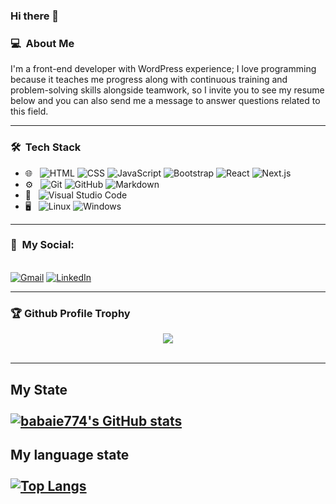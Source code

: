 ### Hi there 👋
### 💻 &nbsp;About Me
<!-- BLOGPOSTS:START -->
I'm a front-end developer with WordPress experience; I love programming because it teaches me progress along with continuous training and problem-solving skills alongside teamwork, so I invite you to see my resume below and you can also send me a message to answer questions related to this field.
<!-- BLOGPOSTS:END -->
----------------------------------------------

### 🛠 &nbsp;Tech Stack
- 🌐 &nbsp;
  ![HTML](https://img.shields.io/badge/-HTML-333333?style=flat&logo=HTML5)
  ![CSS](https://img.shields.io/badge/-CSS-333333?style=flat&logo=CSS3&logoColor=1572B6)
  ![JavaScript](https://img.shields.io/badge/-JavaScript-333333?style=flat&logo=javascript)
  ![Bootstrap](https://img.shields.io/badge/-Bootstrap-333333?style=flat&logo=bootstrap&logoColor=563D7C)
  ![React](https://img.shields.io/badge/-React-333333?style=flat&logo=react)
  ![Next.js](https://img.shields.io/badge/-Next.js-333333?style=flat&logo=next.js)
- ⚙️ &nbsp;
  ![Git](https://img.shields.io/badge/-Git-333333?style=flat&logo=git)
  ![GitHub](https://img.shields.io/badge/-GitHub-333333?style=flat&logo=github)
  ![Markdown](https://img.shields.io/badge/-Markdown-333333?style=flat&logo=markdown)
- 🔧 &nbsp;
  ![Visual Studio Code](https://img.shields.io/badge/-Visual%20Studio%20Code-333333?style=flat&logo=visual-studio-code&logoColor=007ACC)
- 🖥 &nbsp;
![Linux](https://img.shields.io/badge/-Ubuntu-black?style=flat-square&amp;logo=ubuntu)
  ![Windows](https://img.shields.io/badge/-Windows-black?style=flat-square&amp;logo=windows&amp;logoColor=blue)

----------------------------------------------

### 📩 &nbsp;My Social:
<br/>
<a href="mailto:babaie774@gmail.com"><img alt="Gmail" src="https://img.shields.io/badge/Gmail-D14836?style=for-the-badge&logo=gmail&logoColor=white"/></a> <a href="https://www.linkedin.com/mwlite/in/ali-reza-babaei"><img alt="LinkedIn" src="https://img.shields.io/badge/linkedin-%230077B5.svg?&style=for-the-badge&logo=linkedin&logoColor=white"/></a> 

----------------------------------------------

### 🏆 Github Profile Trophy
<div align="center">
  <img src="https://github-profile-trophy.vercel.app/?username=babaie774&column=7"/>
</div>
</br>

----------------------------------------------

My State
</br>
</br>
[![babaie774's GitHub stats](https://github-readme-stats.vercel.app/api?username=babaie774)](https://github.com/babaie774/github-readme-stats)
----------------------------------------------

My language state
</br>
</br>
[![Top Langs](https://github-readme-stats.vercel.app/api/top-langs/?username=anuraghazra&layout=compact)](https://github.com/babaie774/github-readme-stats)
----------------------------------------------

